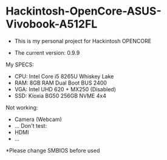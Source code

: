 # Hackintosh-OpenCore-ASUS-Vivobook-A512FL

- This is my personal project for Hackintosh OPENCORE

- The current version: 0.9.9

My SPECS:
- CPU: Intel Core i5 8265U Whiskey Lake
- RAM: 8GB RAM Dual Boot BUS 2400
- VGA: Intel UHD 620 + MX250 (Disabled)
- SSD: Kioxia BG50 256GB NVME 4x4

Not working:
- Camera (Webcam)
- ...
Don't test:
- HDMI
- ...

*Please change SMBIOS before used
